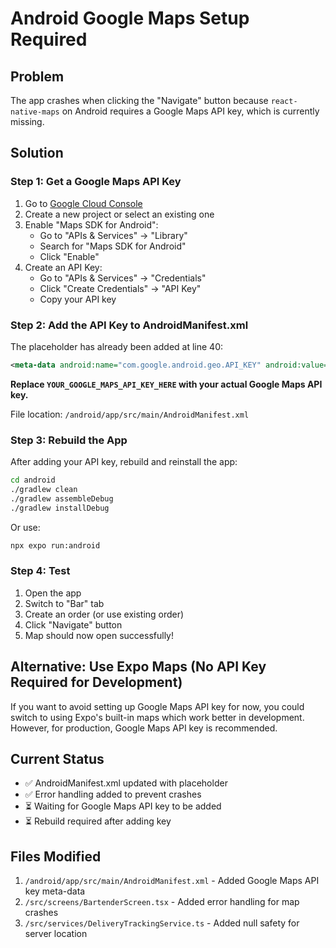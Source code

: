 # Android Google Maps Setup Required

## Problem
The app crashes when clicking the "Navigate" button because `react-native-maps` on Android requires a Google Maps API key, which is currently missing.

## Solution

### Step 1: Get a Google Maps API Key

1. Go to [Google Cloud Console](https://console.cloud.google.com/)
2. Create a new project or select an existing one
3. Enable "Maps SDK for Android":
   - Go to "APIs & Services" → "Library"
   - Search for "Maps SDK for Android"
   - Click "Enable"
4. Create an API Key:
   - Go to "APIs & Services" → "Credentials"
   - Click "Create Credentials" → "API Key"
   - Copy your API key

### Step 2: Add the API Key to AndroidManifest.xml

The placeholder has already been added at line 40:

```xml
<meta-data android:name="com.google.android.geo.API_KEY" android:value="YOUR_GOOGLE_MAPS_API_KEY_HERE"/>
```

**Replace `YOUR_GOOGLE_MAPS_API_KEY_HERE` with your actual Google Maps API key.**

File location: `/android/app/src/main/AndroidManifest.xml`

### Step 3: Rebuild the App

After adding your API key, rebuild and reinstall the app:

```bash
cd android
./gradlew clean
./gradlew assembleDebug
./gradlew installDebug
```

Or use:
```bash
npx expo run:android
```

### Step 4: Test

1. Open the app
2. Switch to "Bar" tab
3. Create an order (or use existing order)
4. Click "Navigate" button
5. Map should now open successfully!

## Alternative: Use Expo Maps (No API Key Required for Development)

If you want to avoid setting up Google Maps API key for now, you could switch to using Expo's built-in maps which work better in development. However, for production, Google Maps API key is recommended.

## Current Status

- ✅ AndroidManifest.xml updated with placeholder
- ✅ Error handling added to prevent crashes
- ⏳ Waiting for Google Maps API key to be added
- ⏳ Rebuild required after adding key

## Files Modified

1. `/android/app/src/main/AndroidManifest.xml` - Added Google Maps API key meta-data
2. `/src/screens/BartenderScreen.tsx` - Added error handling for map crashes
3. `/src/services/DeliveryTrackingService.ts` - Added null safety for server location

